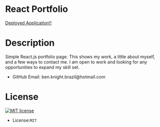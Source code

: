 

<h1>React Portfolio</h1>

<p><a href="https://benbknight.github.io/reactPortfolio/"> Deployed Application!!</a></p>

<h1>Description</h1>

<p>Simple React.js portfolio page. This shows my work, a little about myself, and a few ways to contact me. I am open to work and looking for any opportunities to expand my skill set. </p>

<ul>
<li>GitHub Email: ben.knight.brazil@hotmail.com</li>
</ul>

<h1>License</h1>

<p><a href="https://lbesson.mit-license.org/"><img src="https://img.shields.io/badge/License-MIT-blue.svg" alt="MIT license"></a></p>

<ul>
<li>License:<code>MIT</code></li>
</ul>